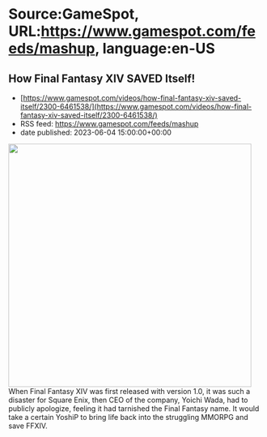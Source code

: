 # Source:GameSpot, URL:https://www.gamespot.com/feeds/mashup, language:en-US

## How Final Fantasy XIV SAVED Itself!
 - [https://www.gamespot.com/videos/how-final-fantasy-xiv-saved-itself/2300-6461538/](https://www.gamespot.com/videos/how-final-fantasy-xiv-saved-itself/2300-6461538/)
 - RSS feed: https://www.gamespot.com/feeds/mashup
 - date published: 2023-06-04 15:00:00+00:00

<img height="480" src="https://www.gamespot.com/a/uploads/square_medium/1574/15746725/4147219-how-it-saved-ff14.jpg" width="480" /> When Final Fantasy XIV was first released with version 1.0, it was such a disaster for Square Enix, then CEO of the company, Yoichi Wada, had to publicly apologize, feeling it had tarnished the Final Fantasy name. It would take a certain YoshiP to bring life back into the struggling MMORPG and save FFXIV.

